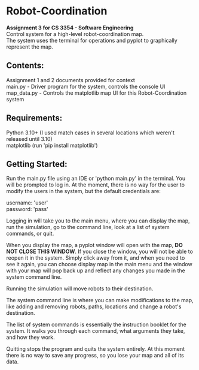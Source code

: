 # Robot-Coordination
**Assignment 3 for CS 3354 - Software Engineering**<br>
Control system for a high-level robot-coordination map.<br>
The system uses the terminal for operations and pyplot to graphically represent the map.
## Contents:
Assignment 1 and 2 documents provided for context<br>
main.py - Driver program for the system, controls the console UI<br>
map_data.py - Controls the matplotlib map UI for this Robot-Coordination system
## Requirements:
Python 3.10+ (I used match cases in several locations which weren't released until 3.10) <br>
matplotlib (run 'pip install matplotlib')
## Getting Started:
Run the main.py file using an IDE or 'python main.py' in the terminal. You will be prompted to log in. At the moment, there is no way for the user to 
modify the users in the system, but the default credentials are: <br>

username: 'user'<br>
password: 'pass'<br>

Logging in will take you to the main menu, where you can display the map, run the simulation, go to the command line, look at a list of system commands, or quit.

When you display the map, a pyplot window will open with the map, **DO NOT CLOSE THIS WINDOW**. If you close the window, you will not be able to reopen it in the system. Simply click away from it, and when you need to see it again, you can choose display map in the main menu and the window with your map will pop back up and reflect any changes you made in the system command line.

Running the simulation will move robots to their destination.

The system command line is where you can make modifications to the map, like adding and removing robots, paths, locations and change a robot's destination.

The list of system commands is essentially the instruction booklet for the system. It walks you through each command, what arguments they take, and how they work.

Quitting stops the program and quits the system entirely. At this moment there is no way to save any progress, so you lose your map and all of its data.
